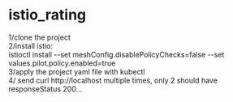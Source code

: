 # istio_rating
1/clone the project
<br/>
2/install istio: 
<br/>
  istioctl install --set meshConfig.disablePolicyChecks=false --set values.pilot.policy.enabled=true
  <br/>
3/apply  the project yaml file with kubectl
<br/>
4/ send curl http://localhost multiple times, only 2 should have responseStatus 200... 
